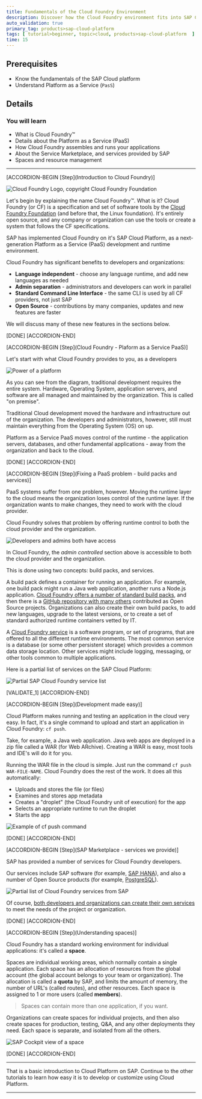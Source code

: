 ```yaml
---
title: Fundamentals of the Cloud Foundry Environment
description: Discover how the Cloud Foundry environment fits into SAP Cloud Platform, so you're ready to deploy and run applications with confidence.
auto_validation: true
primary_tag: products>sap-cloud-platform
tags: [ tutorial>beginner, topic>cloud, products>sap-cloud-platform  ]
time: 15
---
```


## Prerequisites  
 - Know the fundamentals of the SAP Cloud platform
 - Understand Platform as a Service (`PasS`)

## Details
### You will learn  
  - What is Cloud Foundry&trade;
  - Details about the Platform as a Service (PaaS)
  - How Cloud Foundry assembles and runs your applications
  - About the Service Marketplace, and services provided by SAP
  - Spaces and resource management

---

[ACCORDION-BEGIN [Step](Introduction to Cloud Foundry)]

![Cloud Foundry Logo, copyright Cloud Foundry Foundation](cloud-foundry-logo.png)

Let's begin by explaining the name Cloud Foundry&trade;.  What is it?  Cloud Foundry (or CF) is a specification and set of software tools by the [Cloud Foundry Foundation](https://www.cloudfoundry.org/) (and before that, the Linux foundation).  It's entirely open source, and any company or organization can use the tools or create a system that follows the CF specifications.

SAP has implemented Cloud Foundry on it's SAP Cloud Platform, as a next-generation Platform as a Service (PaaS) development and runtime environment.  

Cloud Foundry has significant benefits to developers and organizations:

- **Language independent** - choose any language runtime, and add new languages as needed
- **Admin separation** - administrators and developers can work in parallel
- **Standard Command Line Interface** - the same CLI is used by all CF providers, not just SAP
- **Open Source** - contributions by many companies, updates and new features are faster

We will discuss many of these new features in the sections below.


[DONE]
[ACCORDION-END]

[ACCORDION-BEGIN [Step](Cloud Foundry - Plaform as a Service PaaS)]

Let's start with what Cloud Foundry provides to you, as a developers

![Power of a platform](power-of-platform.png)

As you can see from the diagram, traditional development requires the entire system.  Hardware, Operating System, application servers, and software are all managed and maintained by the organization.  This is called "on premise".

Traditional Cloud development moved the hardware and infrastructure out of the organization.  The developers and administrators, however, still must maintain everything from the Operating System (OS) on up.

Platform as a Service PaaS moves control of the runtime - the application servers, databases, and other fundamental applications - away from the organization and back to the cloud.

[DONE]
[ACCORDION-END]


[ACCORDION-BEGIN [Step](Fixing a PaaS problem - build packs and services)]

PaaS systems suffer from one problem, however.  Moving the runtime layer to the cloud means the organization loses control of the runtime layer.  If the organization wants to make changes, they need to work with the cloud provider.  

Cloud Foundry solves that problem by offering runtime control to both the cloud provider and the organization.

![Developers and admins both have access](developer-admin-controlled.png)

In Cloud Foundry, the *admin controlled* section above is accessible to both the cloud provider and the organization.  

This is done using two concepts: build packs, and services.  

A build pack defines a container for running an application.  For example, one build pack might run a Java web application, another runs a Node.js application.  [Cloud Foundry offers a number of standard build packs](https://docs.cloudfoundry.org/buildpacks/), and then there is a [GitHub repository with many others](https://github.com/cloudfoundry-community/cf-docs-contrib/wiki/Buildpacks#community-created) contributed as Open Source projects.  Organizations can also create their own build packs, to add new languages, upgrade to the latest versions, or to create a set of standard authorized runtime containers vetted by IT.

A [Cloud Foundry service](https://docs.cloudfoundry.org/devguide/services/) is a software program, or set of programs, that are offered to all the different runtime environments.  The most common service is a database (or some other persistent storage) which provides a common data storage location.  Other services might include logging, messaging, or other tools common to multiple applications.

Here is a partial list of services on the SAP Cloud Platform:

![Partial SAP Cloud Foundry service list](sapcf-services-partial.png)

[VALIDATE_1]
[ACCORDION-END]


[ACCORDION-BEGIN [Step](Development made easy)]

Cloud Platform makes running and testing an application in the cloud very easy.  In fact, it's a single command to upload and start an application in Cloud Foundry:  `cf push`.

Take, for example, a Java web application.  Java web apps are deployed in a zip file called a WAR (for Web ARchive).  Creating a WAR is easy, most tools and IDE's will do it for you.  

Running the WAR file in the cloud is simple.  Just run the command `cf push WAR-FILE-NAME`.  Cloud Foundry does the rest of the work.  It does all this automatically:

- Uploads and stores the file (or files)
- Examines and stores app metadata
- Creates a "droplet" (the Cloud Foundry unit of execution) for the app
- Selects an appropriate runtime to run the droplet
- Starts the app

![Example of cf push command](cf-push-example1.png)

[DONE]
[ACCORDION-END]

[ACCORDION-BEGIN [Step](SAP Marketplace - services we provide)]

SAP has provided a number of services for Cloud Foundry developers.  

Our services include SAP software (for example, [SAP HANA](https://help.sap.com/viewer/product/HANA_SERVICE/Cloud/en-US)), and also a number of Open Source products (for example, [PostgreSQL](https://cloudplatform.sap.com/capabilities/product-info.PostgreSQL-on-SAP-Cloud-Platform.d03d9706-13e7-4c0f-b9ca-53b5abe88afc.html)).

![Partial list of Cloud Foundry services from SAP](sap-cf-service-list.png)

Of course, [both developers and organizations can  create their own services](https://docs.cloudfoundry.org/devguide/services/user-provided.html) to meet the needs of the project or organization.

[DONE]
[ACCORDION-END]

[ACCORDION-BEGIN [Step](Understanding spaces)]

Cloud Foundry has a standard working environment for individual applications:  it's called a **space**.  

Spaces are individual working areas, which normally contain a single application.  Each space has an allocation of resources from the global account (the global account belongs to your team or organization).  The allocation is called a **quota** by SAP, and limits the amount of memory, the number of URL's (called routes), and other resources.  Each space is assigned to 1 or more users (called **members**).

> Spaces can contain more than one application, if you want.  

Organizations can create spaces for individual projects, and then also create spaces for production, testing, Q&A, and any other deployments they need.  Each space is separate, and isolated from all the others.

![SAP Cockpit view of a space](cf-space.png)

[DONE]
[ACCORDION-END]

---

That is a basic introduction to Cloud Platform on SAP.  Continue to the other tutorials to learn how easy it is to develop or customize using Cloud Platform.


---
